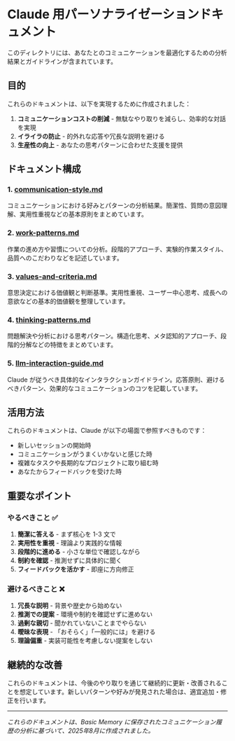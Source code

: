 # Claude 用パーソナライゼーションドキュメント

このディレクトリには、あなたとのコミュニケーションを最適化するための分析結果とガイドラインが含まれています。

## 目的

これらのドキュメントは、以下を実現するために作成されました：

1. **コミュニケーションコストの削減** - 無駄なやり取りを減らし、効率的な対話を実現
2. **イライラの防止** - 的外れな応答や冗長な説明を避ける
3. **生産性の向上** - あなたの思考パターンに合わせた支援を提供

## ドキュメント構成

### 1. [communication-style.md](./communication-style.md)
コミュニケーションにおける好みとパターンの分析結果。簡潔性、質問の意図理解、実用性重視などの基本原則をまとめています。

### 2. [work-patterns.md](./work-patterns.md)
作業の進め方や習慣についての分析。段階的アプローチ、実験的作業スタイル、品質へのこだわりなどを記述しています。

### 3. [values-and-criteria.md](./values-and-criteria.md)
意思決定における価値観と判断基準。実用性重視、ユーザー中心思考、成長への意欲などの基本的価値観を整理しています。

### 4. [thinking-patterns.md](./thinking-patterns.md)
問題解決や分析における思考パターン。構造化思考、メタ認知的アプローチ、段階的分解などの特徴をまとめています。

### 5. [llm-interaction-guide.md](./llm-interaction-guide.md)
Claude が従うべき具体的なインタラクションガイドライン。応答原則、避けるべきパターン、効果的なコミュニケーションのコツを記載しています。

## 活用方法

これらのドキュメントは、Claude が以下の場面で参照すべきものです：

- 新しいセッションの開始時
- コミュニケーションがうまくいかないと感じた時
- 複雑なタスクや長期的なプロジェクトに取り組む時
- あなたからフィードバックを受けた時

## 重要なポイント

### やるべきこと ✅

1. **簡潔に答える** - まず核心を 1-3 文で
2. **実用性を重視** - 理論より実践的な情報
3. **段階的に進める** - 小さな単位で確認しながら
4. **制約を確認** - 推測せずに具体的に聞く
5. **フィードバックを活かす** - 即座に方向修正

### 避けるべきこと ❌

1. **冗長な説明** - 背景や歴史から始めない
2. **推測での提案** - 環境や制約を確認せずに進めない
3. **過剰な親切** - 聞かれていないことまでやらない
4. **曖昧な表現** - 「おそらく」「一般的には」を避ける
5. **理論偏重** - 実装可能性を考慮しない提案をしない

## 継続的な改善

これらのドキュメントは、今後のやり取りを通じて継続的に更新・改善されることを想定しています。新しいパターンや好みが発見された場合は、適宜追加・修正を行います。

---

*これらのドキュメントは、Basic Memory に保存されたコミュニケーション履歴の分析に基づいて、2025年8月に作成されました。*